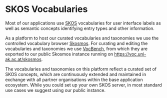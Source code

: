 # SKOS Vocabularies

Most of our applications use [SKOS](https://en.wikipedia.org/wiki/Simple_Knowledge_Organization_System) vocabularies
for user interface labels as well as semantic concepts identifying entry types and other information.

As a platform to host our curated vocabularies and taxonomies we use the controlled vocabulary browser
[Skosmos](https://github.com/NatLibFi/Skosmos). For curating and editing the vocabularies and taxonomies we use
[VocBench](https://vocbench.uniroma2.it/), from which they are exported to our public Skosmos instance running on
https://voc.uni-ak.ac.at/skosmos.

The vocabularies and taxonomies on this platform reflect a curated set of SKOS concepts, which are continuously
extended and maintained in exchange with all partner organisations within the base application ecosystem. While you
could set up your own SKOS server, in most standard use cases we suggest using our public instance.
